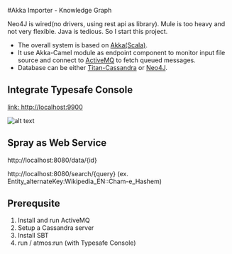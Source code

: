 #Akka Importer - Knowledge Graph

Neo4J is wired(no drivers, using rest api as library). Mule is too heavy and not very flexible. Java is tedious. So I start this project.

- The overall system is based on [Akka(Scala)](http://akka.io/).
- It use Akka-Camel module as endpoint component to monitor input file source and connect to [ActiveMQ](activemq.apache.org) to fetch queued messages.
- Database can be either [Titan-Cassandra](http://thinkaurelius.github.io/titan/) or [Neo4J](http://neo4j.org).

## Integrate Typesafe Console 

[link: http://localhost:9900](http://localhost:9900)

![alt text](https://git.corp.yahoo.com/github-enterprise-assets/0000/1605/0000/5921/0913cbc2-2636-11e3-9c77-58e191db5048.png "Console")


## Spray as Web Service

http://localhost:8080/data/{id}

http://localhost:8080/search/{query} (ex. Entity_alternateKey:Wikipedia_EN::Cham-e_Hashem)


## Prerequsite 

1. Install and run ActiveMQ 
2. Setup a Cassandra server
3. Install SBT 
4. run / atmos:run (with Typesafe Console)

